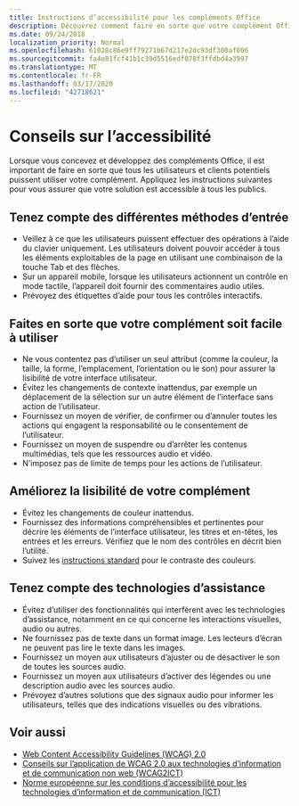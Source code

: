 ```yaml
---
title: Instructions d’accessibilité pour les compléments Office
description: Découvrez comment faire en sorte que votre complément Office soit accessible à tous les utilisateurs.
ms.date: 09/24/2018
localization_priority: Normal
ms.openlocfilehash: 61028c86e9ff79271b67d217e2dc93df300af006
ms.sourcegitcommit: fa4e81fcf41b1c39d5516edf078f3ffdbd4a3997
ms.translationtype: MT
ms.contentlocale: fr-FR
ms.lasthandoff: 03/17/2020
ms.locfileid: "42718621"
---
```

# <a name="accessibility-guidelines"></a>Conseils sur l’accessibilité

Lorsque vous concevez et développez des compléments Office, il est important de faire en sorte que tous les utilisateurs et clients potentiels puissent utiliser votre complément. Appliquez les instructions suivantes pour vous assurer que votre solution est accessible à tous les publics.

## <a name="design-for-multiple-input-methods"></a>Tenez compte des différentes méthodes d’entrée

- Veillez à ce que les utilisateurs puissent effectuer des opérations à l’aide du clavier uniquement. Les utilisateurs doivent pouvoir accéder à tous les éléments exploitables de la page en utilisant une combinaison de la touche Tab et des flèches.
- Sur un appareil mobile, lorsque les utilisateurs actionnent un contrôle en mode tactile, l’appareil doit fournir des commentaires audio utiles.
- Prévoyez des étiquettes d’aide pour tous les contrôles interactifs. 

## <a name="make-your-add-in-easy-to-use"></a>Faites en sorte que votre complément soit facile à utiliser

- Ne vous contentez pas d’utiliser un seul attribut (comme la couleur, la taille, la forme, l’emplacement, l’orientation ou le son) pour assurer la lisibilité de votre interface utilisateur.
- Évitez les changements de contexte inattendus, par exemple un déplacement de la sélection sur un autre élément de l’interface sans action de l’utilisateur.
- Fournissez un moyen de vérifier, de confirmer ou d’annuler toutes les actions qui engagent la responsabilité ou le consentement de l’utilisateur.
- Fournissez un moyen de suspendre ou d’arrêter les contenus multimédias, tels que les ressources audio et vidéo.
- N’imposez pas de limite de temps pour les actions de l’utilisateur.

## <a name="make-your-add-in-easy-to-see"></a>Améliorez la lisibilité de votre complément

- Évitez les changements de couleur inattendus.
- Fournissez des informations compréhensibles et pertinentes pour décrire les éléments de l’interface utilisateur, les titres et en-têtes, les entrées et les erreurs. Vérifiez que le nom des contrôles en décrit bien l’utilité.
- Suivez les [instructions standard](https://www.w3.org/TR/UNDERSTANDING-WCAG20/visual-audio-contrast-contrast.html) pour le contraste des couleurs.

## <a name="account-for-assistive-technologies"></a>Tenez compte des technologies d’assistance

- Évitez d’utiliser des fonctionnalités qui interfèrent avec les technologies d’assistance, notamment en ce qui concerne les interactions visuelles, audio ou autres.
- Ne fournissez pas de texte dans un format image. Les lecteurs d’écran ne peuvent pas lire le texte dans les images.
- Fournissez un moyen aux utilisateurs d’ajuster ou de désactiver le son de toutes les sources audio.
- Fournissez un moyen aux utilisateurs d’activer des légendes ou une description audio avec les sources audio.
- Prévoyez d’autres solutions que des signaux audio pour informer les utilisateurs, telles que des indications visuelles ou des vibrations.

## <a name="see-also"></a>Voir aussi

- [Web Content Accessibility Guidelines (WCAG) 2.0](https://www.w3.org/TR/wcag2ict/#REF-WCAG20)
- [Conseils sur l’application de WCAG 2.0 aux technologies d’information et de communication non web (WCAG2ICT)](https://www.w3.org/TR/wcag2ict/)
- [Norme européenne sur les conditions d’accessibilité pour les technologies d’information et de communication (ICT)](https://www.etsi.org/deliver/etsi_en/301500_301599/301549/01.00.00_20/en_301549v010000c.pdf) 
